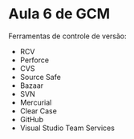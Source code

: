 # Aula 6 de GCM

Ferramentas de controle de versão:

* RCV
* Perforce
* CVS
* Source Safe
* Bazaar
* SVN
* Mercurial
* Clear Case
* GitHub
* Visual Studio Team Services
